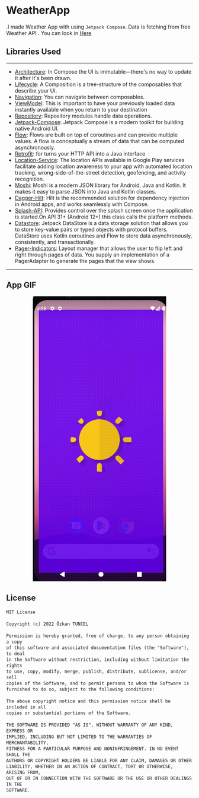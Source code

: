 # WeatherApp

.I made Weather App with using `Jetpack Compose`. Data is fetching from free Weather API . You can look in [Here][1]

## Libraries Used
---
* [Architecture][2]: In Compose the UI is immutable—there's no way to update it after it's been drawn.
* [Lifecycle][3]: A Composition is a tree-structure of the composables that describe your UI.
* [Navigation][4]: You can navigate between composables.
* [ViewModel][5]: This is important to have your previously loaded data instantly available when you return to your destination
* [Repository][6]: Repository modules handle data operations.
* [Jetpack-Compose][7]: Jetpack Compose is a modern toolkit for building native Android UI.
* [Flow][9]: Flows are built on top of coroutines and can provide multiple values. A flow is conceptually a stream of data that can be computed asynchronously.
* [Retrofit][10]: for turns your HTTP API into a Java interface
* [Location-Service][11]: The location APIs available in Google Play services facilitate adding location awareness to your app with automated location tracking, wrong-side-of-the-street detection, geofencing, and activity recognition.
* [Moshi][12]: Moshi is a modern JSON library for Android, Java and Kotlin. It makes it easy to parse JSON into Java and Kotlin classes.
* [Dagger-Hilt][13]: Hilt is the recommended solution for dependency injection in Android apps, and works seamlessly with Compose.
* [Splash-API][14]: Provides control over the splash screen once the application is started.On API 31+ (Android 12+) this class calls the platform methods.
* [Datastore][15]: Jetpack DataStore is a data storage solution that allows you to store key-value pairs or typed objects with protocol buffers. DataStore uses Kotlin coroutines and Flow to store data asynchronously, consistently, and transactionally.
* [Pager-Indicators][16]: Layout manager that allows the user to flip left and right through pages of data. You supply an implementation of a PagerAdapter to generate the pages that the view shows.

---
## App GIF
<p align="center">
  <img src="docs/weatherApp.gif" alt="GIF" />
</p>

## License 
```
MIT License

Copyright (c) 2022 Özkan TUNCEL

Permission is hereby granted, free of charge, to any person obtaining a copy
of this software and associated documentation files (the "Software"), to deal
in the Software without restriction, including without limitation the rights
to use, copy, modify, merge, publish, distribute, sublicense, and/or sell
copies of the Software, and to permit persons to whom the Software is
furnished to do so, subject to the following conditions:

The above copyright notice and this permission notice shall be included in all
copies or substantial portions of the Software.

THE SOFTWARE IS PROVIDED "AS IS", WITHOUT WARRANTY OF ANY KIND, EXPRESS OR
IMPLIED, INCLUDING BUT NOT LIMITED TO THE WARRANTIES OF MERCHANTABILITY,
FITNESS FOR A PARTICULAR PURPOSE AND NONINFRINGEMENT. IN NO EVENT SHALL THE
AUTHORS OR COPYRIGHT HOLDERS BE LIABLE FOR ANY CLAIM, DAMAGES OR OTHER
LIABILITY, WHETHER IN AN ACTION OF CONTRACT, TORT OR OTHERWISE, ARISING FROM,
OUT OF OR IN CONNECTION WITH THE SOFTWARE OR THE USE OR OTHER DEALINGS IN THE
SOFTWARE.
```
[1]:https://open-meteo.com/en/docs
[2]:https://developer.android.com/jetpack/compose/architecture
[3]:https://developer.android.com/jetpack/compose/lifecycle
[4]:https://developer.android.com/jetpack/compose/navigation
[5]:https://developer.android.com/jetpack/compose/state#viewmodel-state
[6]:https://developer.android.com/jetpack/guide#fetch-data
[7]:https://developer.android.com/jetpack/compose/tutorial
[9]:https://developer.android.com/kotlin/flow
[10]:https://square.github.io/retrofit/
[11]:https://developer.android.com/training/location
[12]:https://github.com/square/moshi
[13]:https://developer.android.com/jetpack/compose/libraries#hilt
[14]:https://developer.android.com/develop/ui/views/launch/splash-screen/migrate
[15]:https://developer.android.com/topic/libraries/architecture/datastore
[16]:https://google.github.io/accompanist/pager/